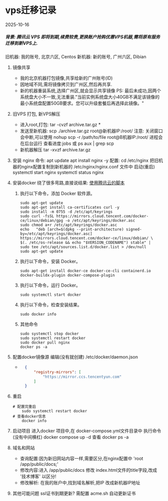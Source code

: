# vps迁移记录

2025-10-16

##### 背景: 腾讯云 VPS 即将到期,续费较贵,更换账户抢购优惠VPS机器,需将原有服务迁移到新VPS上.

旧机器: 我的账号, 北京六区, Centos
新机器: 新的账号, 广州六区, Dibian


1. 镜像共享
    - 我的北京机器打包镜像,共享给新的广州账号(ID)
    - 因地域不同,需将镜像拷贝到广州区,然后再共享.
    - 新的机器重装系统,选择广州区,就会显示共享镜像
    PS: 最后未成功,因两个系统盘大小不一致,无法重装."当前实例系统盘大小40GB不满足该镜像的最小系统盘配置50GB要求。您可以升级套餐后再选择此镜像。"

2. 旧VPS 打包, 新VPS解压
    - 进入root,打包: tar -cvzf archive.tar.gz *
    - 发送至新机器: scp ./archive.tar.gz root@新机器IP:/root/
        注意: 关闭窗口会中断,可以使用
        nohup scp -r /path/to/file root@B机器IP:/root/
        进程会在后台运行
        查看进度:jobs 或 ps aux | grep scp
    - 新机器解压 tar -xvzf archive.tar.gz

3. 安装 nginx
    命令:
        apt update
        apt install nginx -y
    配置:
        cd /etc/nginx
        把旧机器的nginx配置复制到新机器的 /etc/nginx/nginx.conf 文件中
    启动(重启)
    systemctl start nginx
    systemctl status nginx

4. 安装docker
    绕了很多弯路,直接说结果: [使用腾讯云的脚本](https://cloud.tencent.com/document/product/213/46000)

    1. 执行以下命令，添加 Docker 软件源。
        ```shell
        sudo apt-get update
        sudo apt-get install ca-certificates curl -y
        sudo install -m 0755 -d /etc/apt/keyrings
        sudo curl -fsSL https://mirrors.cloud.tencent.com/docker-ce/linux/debian/gpg -o /etc/apt/keyrings/docker.asc
        sudo chmod a+r /etc/apt/keyrings/docker.asc
        echo   "deb [arch=$(dpkg --print-architecture) signed-by=/etc/apt/keyrings/docker.asc] https://mirrors.cloud.tencent.com/docker-ce/linux/debian/ \
        $(. /etc/os-release && echo "$VERSION_CODENAME") stable" |   sudo tee /etc/apt/sources.list.d/docker.list > /dev/null
        sudo apt-get update
        ```
        
    2. 执行以下命令，安装 Docker。
        ``` shell
        sudo apt-get install docker-ce docker-ce-cli containerd.io docker-buildx-plugin docker-compose-plugin 
        ```
    3. 执行以下命令，运行 Docker。
        ```shell
        sudo systemctl start docker 
        ```
    4. 执行以下命令，检查安装结果。
        ```shell
        sudo docker info
        ```
    5. 其他命令
        ```shell
        sudo systemctl stop docker
        sudo systemctl restart docker
        sudo docker pull nginx 
        docker ps -a
        ```

5. 配置docker镜像源
    编辑(没有就创建) /etc/docker/daemon.json


    - ```json
        {
            "registry-mirrors": [
                "https://mirror.ccs.tencentyun.com"
            ]
        }
        ```


6. 重启

    ```shell
    # 配置完重启
        sudo systemctl restart docker
    # 查看docker信息
        docker info
    ```

7. 启动项目
    进入docker 项目中,在 docker-compose.yml文件目录中
    执行命令 (没有中间横杠)
        docker compose up -d
    查看
        docker ps -a

8. 域名和网站
    - 查询配置:因为新旧网站内容一样,需要区分,在nginx配置中 'root /app/public/docs;'
    - 修改内容:进入 /app/public/docs 修改 index.html文件的title字段,改成 '技术博客' 以区分!
    - 修改解析: 在我的账户中,找到域名解析,把IP 改成新机器IP地址

9. 其他可能问题
    ssl证书到期更新? 需配置 acme.sh 自动更新证书